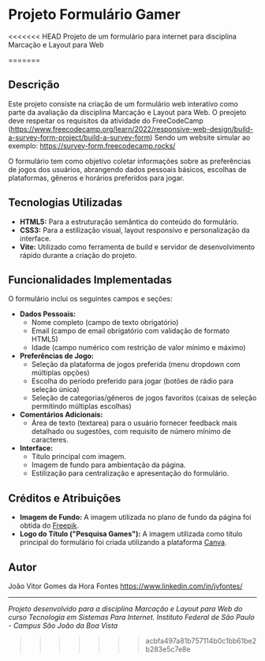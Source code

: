 # Projeto Formulário Gamer

<<<<<<< HEAD
Projeto de um formulário para internet para disciplina Marcação e Layout para Web

=======
## Descrição

Este projeto consiste na criação de um formulário web interativo como parte da avaliação da disciplina Marcação e Layout para Web. O preojeto deve respeitar os requisitos da atividade do FreeCodeCamp (https://www.freecodecamp.org/learn/2022/responsive-web-design/build-a-survey-form-project/build-a-survey-form) Sendo um website simular ao exemplo: https://survey-form.freecodecamp.rocks/

O formulário tem como objetivo coletar informações sobre as preferências de jogos dos usuários, abrangendo dados pessoais básicos, escolhas de plataformas, gêneros e horários preferidos para jogar.


## Tecnologias Utilizadas

* **HTML5:** Para a estruturação semântica do conteúdo do formulário.
* **CSS3:** Para a estilização visual, layout responsivo e personalização da interface.
* **Vite:** Utilizado como ferramenta de build e servidor de desenvolvimento rápido durante a criação do projeto.

## Funcionalidades Implementadas

O formulário inclui os seguintes campos e seções:

* **Dados Pessoais:**
    * Nome completo (campo de texto obrigatório)
    * Email (campo de email obrigatório com validação de formato HTML5)
    * Idade (campo numérico com restrição de valor mínimo e máximo)
* **Preferências de Jogo:**
    * Seleção da plataforma de jogos preferida (menu dropdown com múltiplas opções)
    * Escolha do período preferido para jogar (botões de rádio para seleção única)
    * Seleção de categorias/gêneros de jogos favoritos (caixas de seleção permitindo múltiplas escolhas)
* **Comentários Adicionais:**
    * Área de texto (textarea) para o usuário fornecer feedback mais detalhado ou sugestões, com requisito de número mínimo de caracteres.
* **Interface:**
    * Título principal com imagem.
    * Imagem de fundo para ambientação da página.
    * Estilização para centralização e apresentação do formulário.


## Créditos e Atribuições

* **Imagem de Fundo:** A imagem utilizada no plano de fundo da página foi obtida do [Freepik](https://www.freepik.com).
* **Logo do Título ("Pesquisa Games"):** A imagem utilizada como título principal do formulário foi criada utilizando a plataforma [Canva](https://www.canva.com).

## Autor

João Vitor Gomes da Hora Fontes
https://www.linkedin.com/in/jvfontes/


---

*Projeto desenvolvido para a disciplina Marcação e Layout para Web do curso Tecnologia em Sistemas Para Internet. Instituto Federal de São Paulo - Campus São João da Boa Vista*
>>>>>>> acbfa497a81b757114b0c1bb61be2b283e5c7e8e
